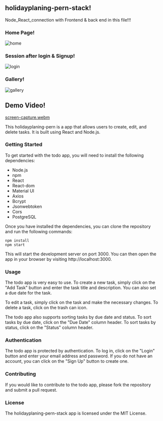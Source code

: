 ## holidayplaning-pern-stack!
Node_React_connection with Frontend &amp; back end in this file!!!
### Home Page!

![home](https://github.com/chandanhm1999/holidayplaning-pern-stack/assets/109410990/31c659e8-e08d-4440-b652-52aa4124ced0)

### Session after login & Signup!

![login](https://github.com/chandanhm1999/holidayplaning-pern-stack/assets/109410990/e5ba3c6b-e5a7-4d38-87c0-e3fdb6e3b2d6)

### Gallery!

![gallery](https://github.com/chandanhm1999/holidayplaning-pern-stack/assets/109410990/96859649-650f-498d-8678-11f2ae9ed5c3)

## Demo Video!

[screen-capture.webm](https://github.com/chandanhm1999/holidayplaning-pern-stack/assets/109410990/d5a93382-20e7-4c8d-8b56-1684197819d5)


This holidayplaning-pern is a  app that allows users to create, edit, and delete tasks. It is built using React and Node.js.

### Getting Started

To get started with the todo app, you will need to install the following dependencies:

* Node.js
* npm
* React
* React-dom
* Material UI
* Axios
* Bcrypt
* Jsonwebtoken
* Cors
* PostgreSQL

Once you have installed the dependencies, you can clone the repository and run the following commands:

```
npm install
npm start
```

This will start the development server on port 3000. You can then open the app in your browser by visiting http://localhost:3000.

### Usage

The todo app is very easy to use. To create a new task, simply click on the "Add Task" button and enter the task title and description. You can also set a due date for the task.

To edit a task, simply click on the task and make the necessary changes. To delete a task, click on the trash can icon.

The todo app also supports sorting tasks by due date and status. To sort tasks by due date, click on the "Due Date" column header. To sort tasks by status, click on the "Status" column header.

### Authentication

The todo app is protected by authentication. To log in, click on the "Login" button and enter your email address and password. If you do not have an account, you can click on the "Sign Up" button to create one.

### Contributing

If you would like to contribute to the todo app, please fork the repository and submit a pull request.

### License

The holidayplaning-pern-stack app is licensed under the MIT License.
